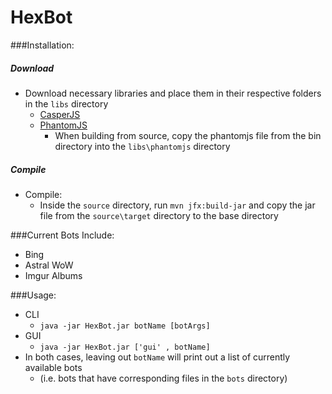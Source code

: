 HexBot
==========

###Installation:

##### Download
* Download necessary libraries and place them in their respective folders in the `libs` directory
  * [CasperJS](http://casperjs.org/)
  * [PhantomJS](http://phantomjs.org/download.html)
     * When building from source, copy the phantomjs file from the bin directory into the `libs\phantomjs` directory

##### Compile
* Compile:
  * Inside the `source` directory, run `mvn jfx:build-jar` and copy the jar file from the `source\target` directory to the base directory

###Current Bots Include:
* Bing
* Astral WoW
* Imgur Albums

###Usage:
* CLI
  * `java -jar HexBot.jar botName [botArgs]`
* GUI
  * `java -jar HexBot.jar ['gui' , botName]`
* In both cases, leaving out `botName` will print out a list of currently available bots
  * (i.e. bots that have corresponding files in the `bots` directory)
